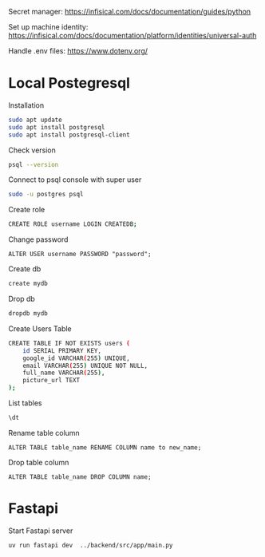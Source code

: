 Secret manager: https://infisical.com/docs/documentation/guides/python

Set up machine identity: https://infisical.com/docs/documentation/platform/identities/universal-auth

Handle .env files: https://www.dotenv.org/

# Local Postegresql 

Installation
```bash
sudo apt update
sudo apt install postgresql
sudo apt install postgresql-client
```
Check version
```bash
psql --version
```
Connect to psql console with super user
```bash
sudo -u postgres psql
```
Create role
```bash
CREATE ROLE username LOGIN CREATEDB;
```
Change password
```
ALTER USER username PASSWORD "password";
```
Create db
```bash
create mydb
```
Drop db
```bash
dropdb mydb
```
Create Users Table
```bash
CREATE TABLE IF NOT EXISTS users (
    id SERIAL PRIMARY KEY,
    google_id VARCHAR(255) UNIQUE,
    email VARCHAR(255) UNIQUE NOT NULL,
    full_name VARCHAR(255),
    picture_url TEXT
);
```
List tables
```bash
\dt
```
Rename table column
```
ALTER TABLE table_name RENAME COLUMN name to new_name;
```
Drop table column
```
ALTER TABLE table_name DROP COLUMN name;
```

# Fastapi

Start Fastapi server
```
uv run fastapi dev  ../backend/src/app/main.py
```